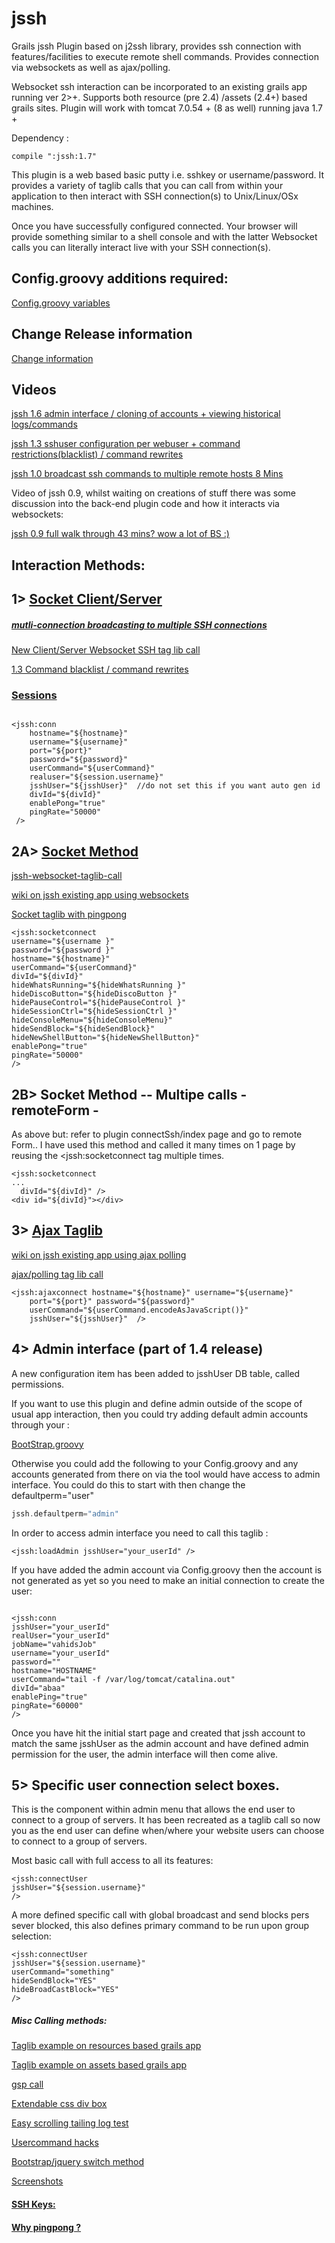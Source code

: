jssh
====

Grails jssh Plugin based on j2ssh library, provides ssh connection with features/facilities to execute remote shell commands. Provides connection via websockets as well as ajax/polling.  

Websocket ssh interaction can be incorporated to an existing grails app running ver 2>+. Supports both resource (pre 2.4) /assets (2.4+) based grails sites. Plugin will work with tomcat 7.0.54 + (8 as well) running java 1.7 +


Dependency :

	compile ":jssh:1.7" 

This plugin is a web based basic putty i.e. sshkey or username/password. It provides a variety of taglib calls that you can call from within your application to then interact with SSH connection(s) to Unix/Linux/OSx machines. 

Once you have successfully configured connected. Your browser will provide something similar to a shell console and with the latter Websocket calls you can literally interact live with your SSH connection(s).


## Config.groovy additions required: 

[Config.groovy variables](https://github.com/vahidhedayati/jssh/wiki/Config.groovy-values)

## Change Release information
 
[Change information](https://github.com/vahidhedayati/jssh/wiki/VersionInfo)

## Videos

[jssh 1.6 admin interface / cloning of accounts + viewing historical logs/commands](https://www.youtube.com/watch?v=rGIWeLMeC5o)

[jssh 1.3 sshuser configuration per webuser + command restrictions(blacklist) / command rewrites](https://www.youtube.com/watch?v=tkGavxbrnh8) 

[jssh 1.0 broadcast ssh commands to multiple remote hosts 8 Mins](https://www.youtube.com/watch?v=HcJauTC6b8I)

Video of jssh 0.9, whilst waiting on creations of stuff there was some discussion into the back-end plugin code and how it interacts via websockets:

[jssh 0.9 full walk through 43 mins? wow a lot of BS :) ](https://www.youtube.com/watch?v=r-dBVUmT9Uo)

	 	


## Interaction Methods:

## 1> [Socket Client/Server](https://github.com/vahidhedayati/jssh/blob/master/grails-app/views/connectSsh/scsocketconnect.gsp)

##### [mutli-connection broadcasting to multiple SSH connections](https://github.com/vahidhedayati/jssh/wiki/mutli-connection---broadcasting-to-multi-nodes)

[New Client/Server Websocket SSH tag lib call](https://github.com/vahidhedayati/jssh/wiki/Websocket-client-server-taglib-call)

[1.3 Command blacklist / command rewrites](https://github.com/vahidhedayati/jssh/wiki/Websocket-client-server-command-utils)


### [Sessions](https://github.com/vahidhedayati/jssh/wiki/conn-sessions)



```gsp

<jssh:conn 
    hostname="${hostname}" 
    username="${username}"
	port="${port}" 
	password="${password}"
	userCommand="${userCommand}"
	realuser="${session.username}"
	jsshUser="${jsshUser}"  //do not set this if you want auto gen id  
	divId="${divId}"
	enablePong="true"
	pingRate="50000"
 />

```					

		
## 2A> [Socket Method](https://github.com/vahidhedayati/jssh/blob/master/grails-app/views/connectSsh/socketprocess.gsp)

[jssh-websocket-taglib-call](https://github.com/vahidhedayati/jssh/wiki/jssh-websocket-taglib-call)

[wiki on jssh existing app using websockets](https://github.com/vahidhedayati/jssh/wiki/jssh-websocket-within-existing-application)

[Socket taglib with pingpong](https://github.com/vahidhedayati/jssh/wiki/socket-taglib-with-pingpong)


```gsp
<jssh:socketconnect 
username="${username }"
password="${password }"
hostname="${hostname}" 
userCommand="${userCommand}"
divId="${divId}"
hideWhatsRunning="${hideWhatsRunning }"
hideDiscoButton="${hideDiscoButton }"
hidePauseControl="${hidePauseControl }"
hideSessionCtrl="${hideSessionCtrl }"
hideConsoleMenu="${hideConsoleMenu}"
hideSendBlock="${hideSendBlock}"
hideNewShellButton="${hideNewShellButton}"
enablePong="true"
pingRate="50000"
/>
```

## 2B> Socket Method -- Multipe calls - remoteForm - 

As above but: refer to plugin connectSsh/index page and go to remote Form..
I have used this method and called it many times on 1 page by reusing the <jssh:socketconnect tag multiple times.

```gsp
<jssh:socketconnect 
...
  divId="${divId}" />
<div id="${divId}"></div>
```

## 3> [Ajax Taglib](https://github.com/vahidhedayati/jssh/blob/master/grails-app/views/connectSsh/ajaxprocess.gsp)

[wiki on jssh existing app using ajax polling](https://github.com/vahidhedayati/jssh/wiki/using-jssh-within-existing-application)

[ajax/polling tag lib call](https://github.com/vahidhedayati/jssh/wiki/ajax-polling-taglib-call)

```gsp
<jssh:ajaxconnect hostname="${hostname}" username="${username}"
	port="${port}" password="${password}"
	userCommand="${userCommand.encodeAsJavaScript()}"
	jsshUser="${jsshUser}"  />
```



## 4> Admin interface (part of 1.4 release)

A new configuration item has been added to jsshUser DB table, called permissions.

If you want to use this plugin and define admin outside of the scope of usual app interaction, then you could try adding default admin accounts through your :

[BootStrap.groovy](https://github.com/vahidhedayati/jssh/wiki/BootStrap.groovy---adding-admin-accounts)


Otherwise you could add the following to your Config.groovy and any accounts generated from there on via the tool would have access to admin interface.
You could do this to start with then change the defaultperm="user" 
 
```groovy
jssh.defaultperm="admin"
```


In order to access admin interface you need to call this taglib :

```gsp
<jssh:loadAdmin jsshUser="your_userId" />
```

If you have added the admin account via Config.groovy then the account is not generated as yet so you need to make an initial connection to create the user:

```gsp

<jssh:conn 
jsshUser="your_userId"
realUser="your_userId"
jobName="vahidsJob"
username="your_userId"
password=""
hostname="HOSTNAME" 
userCommand="tail -f /var/log/tomcat/catalina.out"
divId="abaa"
enablePing="true"
pingRate="60000"
/>
```

Once you have hit the initial start page and created that jssh account to match the same jsshUser as the admin account and have defined admin permission for the user, the admin interface will then come alive.



## 5> Specific user connection select boxes.
This is the component within admin menu that allows the end user to connect to a group of servers. It has been recreated as a taglib call so now you as the end user can define when/where your website users can choose to connect to a group of servers. 

Most basic call with full access to all its features: 
```
<jssh:connectUser 
jsshUser="${session.username}"  
/>

```

A more defined specific call with global broadcast and send blocks pers sever blocked, this also defines primary command to be run upon group selection: 
```
<jssh:connectUser 
jsshUser="${session.username}"  
userCommand="something"
hideSendBlock="YES" 
hideBroadCastBlock="YES"
/>
```



 
##### Misc Calling methods: 

[Taglib example on resources based grails app](https://github.com/vahidhedayati/jssh-test/blob/master/grails-app/views/testjssh/using-resources.gsp)

[Taglib example on assets based grails app](https://github.com/vahidhedayati/jssh-test/blob/master/grails-app/views/testjssh/using-assets.gsp)

[gsp call](https://github.com/vahidhedayati/jssh/wiki/call-directly-via-gsp)

[Extendable css div box](https://github.com/vahidhedayati/jssh/wiki/extending-SSH-Connection-boxes)

[Easy scrolling tailing log test](https://github.com/vahidhedayati/jssh/wiki/tail-dummy-log-file)

[Usercommand hacks](https://github.com/vahidhedayati/jssh/wiki/userCommand-hacks)

[Bootstrap/jquery switch method](https://github.com/vahidhedayati/jssh/wiki/Bootstrap---Jquery-Switch-method)

[Screenshots](https://github.com/vahidhedayati/jssh/wiki/Screenshots)

#### [SSH Keys:](https://github.com/vahidhedayati/jssh/wiki/ssh-keys)

#### [Why pingpong ?](https://github.com/vahidhedayati/jssh/wiki/why-pingong)
